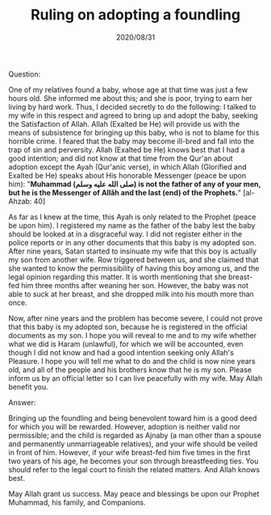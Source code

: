 ﻿---
layout: post
title: "Ruling on adopting a foundling"
publisher: "alsalafiyyah@icloud.com"
source: "Fatawa Al-Lajnah Ad-Da'imah no. 17230"
hijri: Muharram 12, 1442 AH
date: 2020/08/31
category: [foundling]
shaykhs: 
 - Shaykh Abdul-Aziz Aal al-Shaykh
 - Shaykh Abdul-Aziz ibn Baz
 - Shaykh Salih Fawzan
 - Shaykh Bakr Abu Zayd
 - Shaykh Abdullah ibn Ghudayyan
---

Question: 

One of my relatives found a baby, whose age at that time was just a few hours old. She informed me about this; and she is poor, trying to earn her living by hard work. Thus, I decided secretly to do the following: I talked to my wife in this respect and agreed to bring up and adopt the baby, seeking the Satisfaction of Allah. Allah (Exalted be He) will provide us with the means of subsistence for bringing up this baby, who is not to blame for this horrible crime. I feared that the baby may become ill-bred and fall into the trap of sin and perversity. Allah (Exalted be He) knows best that I had a good intention; and did not know at that time from the Qur'an about adoption except the Ayah (Qur'anic verse), in which Allah (Glorified and Exalted be He) speaks about His honorable Messenger (peace be upon him): "**Muhammad (صلى الله عليه وسلم) is not the father of any of your men, but he is the Messenger of Allâh and the last (end) of the Prophets.**" [al-Ahzab: 40]

As far as I knew at the time, this Ayah is only related to the Prophet (peace be upon him). I registered my name as the father of the baby lest the baby should be looked at in a disgraceful way. I did not register either in the police reports or in any other documents that this baby is my adopted son. After nine years, Satan started to insinuate my wife that this boy is actually my son from another wife. Row triggered between us, and she claimed that she wanted to know the permissibility of having this boy among us, and the legal opinion regarding this matter. It is worth mentioning that she breast-fed him three months after weaning her son. However, the baby was not able to suck at her breast, and she dropped milk into his mouth more than once. 

Now, after nine years and the problem has become severe, I could not prove that this baby is my adopted son, because he is registered in the official documents as my son. I hope you will reveal to me and to my wife whether what we did is Haram (unlawful), for which we will be accounted, even though I did not know and had a good intention seeking only Allah's Pleasure. I hope you will tell me what to do and the child is now nine years old, and all of the people and his brothers know that he is my son. Please inform us by an official letter so I can live peacefully with my wife. May Allah benefit you.

Answer:

Bringing up the foundling and being benevolent toward him is a good deed for which you will be rewarded. However, adoption is neither valid nor permissible; and the child is regarded as Ajnaby (a man other than a spouse and permanently unmarriageable relatives), and your wife should be veiled in front of him. However, if your wife breast-fed him five times in the first two years of his age, he becomes your son through breastfeeding ties. You should refer to the legal court to finish the related matters. And Allah knows best.

May Allah grant us success. May peace and blessings be upon our Prophet Muhammad, his family, and Companions.
